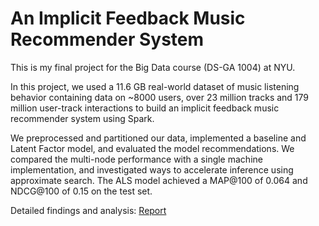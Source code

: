 # An Implicit Feedback Music Recommender System
This is my final project for the Big Data course (DS-GA 1004) at NYU.

In this project, we used a 11.6 GB real-world dataset of music listening behavior containing data on ~8000 users, over 23 million tracks and 179 million user-track interactions to build an implicit feedback music recommender system using Spark.

We preprocessed and partitioned our data, implemented a baseline and Latent Factor model, and evaluated the model recommendations. We compared the multi-node performance with a single machine implementation, and investigated ways to accelerate inference using approximate search. The ALS model achieved a MAP@100 of 0.064 and NDCG@100 of 0.15 on the test set.

Detailed findings and analysis: [Report](Report.pdf)